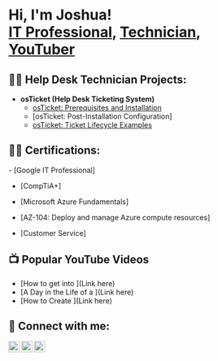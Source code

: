 <h1>Hi, I'm Joshua! <br/><a href="https://github.com/josuelcheco">IT Professional</a>, <a href="https://www.linkedin.com/in/joshuacheco">Technician</a>, <a href="https://www.youtube.com/c/link here"> YouTuber</a></h1>

<h2>👨‍💻 Help Desk Technician Projects:</h2>


- <b>osTicket (Help Desk Ticketing System)</b>
  - [osTicket: Prerequisites and Installation](https://github.com/JOSUELCHECO/osticket-prereqs)
  - [osTicket: Post-Installation Configuration]
  - [osTicket: Ticket Lifecycle Examples](https://github.com/JOSUELCHECO/ticket-lifecycle)

 <h2>👨‍💻 Certifications:</h2>
 - [Google IT Professional]

 - [CompTiA+]

 - [Microsoft Azure Fundamentals]

 - [AZ-104: Deploy and manage Azure compute resources]

 - [Customer Service]
  

<h2>📺 Popular YouTube Videos</h2>

- [How to get into ](Link here)
- [A Day in the Life of a ](Link here)
- [How to Create ](Link here)

<h2> 🤳 Connect with me:</h2>

[<img align="left" alt="JoshMadakor | YouTube" width="22px" src="https://cdn.jsdelivr.net/npm/simple-icons@v3/icons/youtube.svg" />][youtube]
[<img align="left" alt="JoshMadakor | Twitter" width="22px" src="https://cdn.jsdelivr.net/npm/simple-icons@v3/icons/twitter.svg" />][twitter]
[<img align="left" alt="JoshMadakor | LinkedIn" width="22px" src="https://cdn.jsdelivr.net/npm/simple-icons@v3/icons/linkedin.svg" />][linkedin]

[twitter]: https://twitter.com/linkhere
[youtube]: https://www.youtube.com/c/linkhere
[linkedin]: https://linkedin.com/in/joshuacheco

<!--
**joshmadakor1/joshmadakor1** is a ✨ _special_ ✨ repository because its `README.md` (this file) appears on your GitHub profile.

Here are some ideas to get you started:

- 🔭 I’m currently working on ...
- 🌱 I’m currently learning ...
- 👯 I’m looking to collaborate on ...
- 🤔 I’m looking for help with ...
- 💬 Ask me about ...
- 📫 How to reach me: ...
- 😄 Pronouns: ...
- ⚡ Fun fact: ...
-->
 
